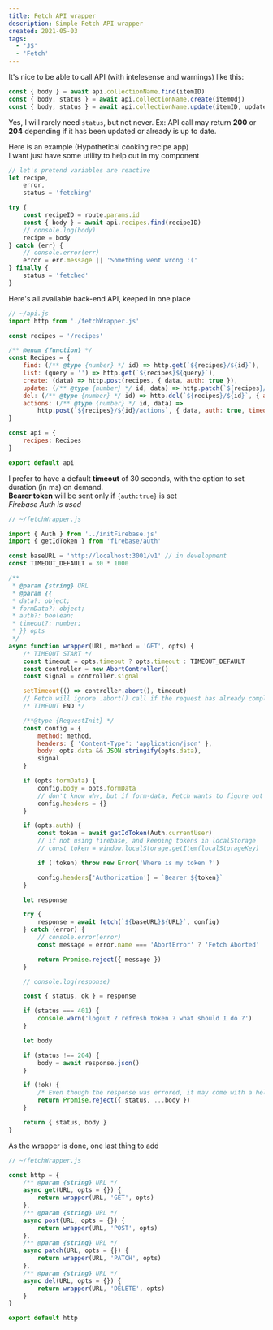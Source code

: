 ```yaml
---
title: Fetch API wrapper
description: Simple Fetch API wrapper
created: 2021-05-03
tags:
  - 'JS'
  - 'Fetch'
---
```


It's nice to be able to call API (with intelesense and warnings) like this:

```js
const { body } = await api.collectionName.find(itemID)
const { body, status } = await api.collectionName.create(itemOdj)
const { body, status } = await api.collectionName.update(itemID, updateObj)
```

Yes, I will rarely need `status`, but not never. Ex: API call may return **200** or **204** depending if it has been updated or already is up to date.

Here is an example (Hypothetical cooking recipe app)\
I want just have some utility to help out in my component

```js
// let's pretend variables are reactive
let recipe,
	error,
	status = 'fetching'

try {
	const recipeID = route.params.id
	const { body } = await api.recipes.find(recipeID)
	// console.log(body)
	recipe = body
} catch (err) {
	// console.error(err)
	error = err.message || 'Something went wrong :('
} finally {
	status = 'fetched'
}
```

Here's all available back-end API, keeped in one place

```js
// ~/api.js
import http from './fetchWrapper.js'

const recipes = '/recipes'

/** @enum {function} */
const Recipes = {
	find: (/** @type {number} */ id) => http.get(`${recipes}/${id}`),
	list: (query = '') => http.get(`${recipes}${query}`),
	create: (data) => http.post(recipes, { data, auth: true }),
	update: (/** @type {number} */ id, data) => http.patch(`${recipes}/${id}`, { data, auth: true }),
	del: (/** @type {number} */ id) => http.del(`${recipes}/${id}`, { auth: true }),
	actions: (/** @type {number} */ id, data) =>
		http.post(`${recipes}/${id}/actions`, { data, auth: true, timeout: 3 * 30 * 1000 })
}

const api = {
	recipes: Recipes
}

export default api
```

I prefer to have a default **timeout** of 30 seconds, with the option to set duration (in ms) on demand.\
**Bearer token** will be sent only if `{auth:true}` is set\
_Firebase Auth is used_

```js
// ~/fetchWrapper.js

import { Auth } from '../initFirebase.js'
import { getIdToken } from 'firebase/auth'

const baseURL = 'http://localhost:3001/v1' // in development
const TIMEOUT_DEFAULT = 30 * 1000

/**
 * @param {string} URL
 * @param {{
 * data?: object;
 * formData?: object;
 * auth?: boolean;
 * timeout?: number;
 * }} opts
 */
async function wrapper(URL, method = 'GET', opts) {
	/* TIMEOUT START */
	const timeout = opts.timeout ? opts.timeout : TIMEOUT_DEFAULT
	const controller = new AbortController()
	const signal = controller.signal

	setTimeout(() => controller.abort(), timeout)
	// Fetch will ignore .abort() call if the request has already completed
	/* TIMEOUT END */

	/**@type {RequestInit} */
	const config = {
		method: method,
		headers: { 'Content-Type': 'application/json' },
		body: opts.data && JSON.stringify(opts.data),
		signal
	}

	if (opts.formData) {
		config.body = opts.formData
		// don't know why, but if form-data, Fetch wants to figure out headers by itself
		config.headers = {}
	}

	if (opts.auth) {
		const token = await getIdToken(Auth.currentUser)
		// if not using firebase, and keeping tokens in localStorage
		// const token = window.localStorage.getItem(localStorageKey)

		if (!token) throw new Error('Where is my token ?')

		config.headers['Authorization'] = `Bearer ${token}`
	}

	let response

	try {
		response = await fetch(`${baseURL}${URL}`, config)
	} catch (error) {
		// console.error(error)
		const message = error.name === 'AbortError' ? 'Fetch Aborted' : 'Network Error'

		return Promise.reject({ message })
	}

	// console.log(response)

	const { status, ok } = response

	if (status === 401) {
		console.warn('logout ? refresh token ? what should I do ?')
	}

	let body

	if (status !== 204) {
		body = await response.json()
	}

	if (!ok) {
		/* Even though the response was errored, it may come with a helpful message, that's why body is returned with status*/
		return Promise.reject({ status, ...body })
	}

	return { status, body }
}
```

As the wrapper is done, one last thing to add

```js
// ~/fetchWrapper.js

const http = {
	/** @param {string} URL */
	async get(URL, opts = {}) {
		return wrapper(URL, 'GET', opts)
	},
	/** @param {string} URL */
	async post(URL, opts = {}) {
		return wrapper(URL, 'POST', opts)
	},
	/** @param {string} URL */
	async patch(URL, opts = {}) {
		return wrapper(URL, 'PATCH', opts)
	},
	/** @param {string} URL */
	async del(URL, opts = {}) {
		return wrapper(URL, 'DELETE', opts)
	}
}

export default http
```
